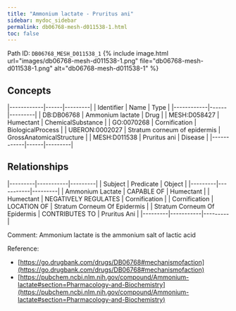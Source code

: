 ```yaml
---
title: "Ammonium lactate - Pruritus ani"
sidebar: mydoc_sidebar
permalink: db06768-mesh-d011538-1.html
toc: false 
---
```



Path ID: `DB06768_MESH_D011538_1`
{% include image.html url="images/db06768-mesh-d011538-1.png" file="db06768-mesh-d011538-1.png" alt="db06768-mesh-d011538-1" %}

## Concepts

|------------|------|---------|
| Identifier | Name | Type    |
|------------|------|---------|
| DB:DB06768 | Ammonium lactate | Drug |
| MESH:D058427 | Humectant | ChemicalSubstance |
| GO:0070268 | Cornification | BiologicalProcess |
| UBERON:0002027 | Stratum corneum of epidermis | GrossAnatomicalStructure |
| MESH:D011538 | Pruritus ani | Disease |
|------------|------|---------|

## Relationships

|---------|-----------|---------|
| Subject | Predicate | Object  |
|---------|-----------|---------|
| Ammonium Lactate | CAPABLE OF | Humectant |
| Humectant | NEGATIVELY REGULATES | Cornification |
| Cornification | LOCATION OF | Stratum Corneum Of Epidermis |
| Stratum Corneum Of Epidermis | CONTRIBUTES TO | Pruritus Ani |
|---------|-----------|---------|

Comment: Ammonium lactate is the ammonium salt of lactic acid

Reference: 
  - [https://go.drugbank.com/drugs/DB06768#mechanismofaction](https://go.drugbank.com/drugs/DB06768#mechanismofaction)
  - [https://pubchem.ncbi.nlm.nih.gov/compound/Ammonium-lactate#section=Pharmacology-and-Biochemistry](https://pubchem.ncbi.nlm.nih.gov/compound/Ammonium-lactate#section=Pharmacology-and-Biochemistry)
